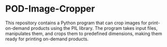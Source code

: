 # POD-Image-Cropper
This repository contains a Python program that can crop images for print-on-demand products using the PIL library. The program takes input files, manipulates them, and crops them to predefined dimensions, making them ready for printing on-demand products.
